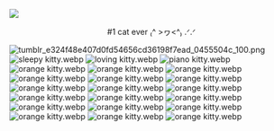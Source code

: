 ![](https://komarev.com/ghpvc/?username=WAMHI&color=fc8116)

<p align="center">
#1 cat ever ₍^ >ヮ<^₎ .ᐟ.ᐟ

![tumblr_e324f48e407d0fd54656cd36198f7ead_0455504c_100.png](tumblr_e324f48e407d0fd54656cd36198f7ead_0455504c_100.png)
![sleepy kitty.webp](https://raw.githubusercontent.com/WAMHI/WAMHI/refs/heads/main/sleepy%20kitty.webp)
![loving kitty.webp](https://raw.githubusercontent.com/WAMHI/WAMHI/refs/heads/main/cats%20loving.webp)
![piano kitty.webp](https://raw.githubusercontent.com/WAMHI/WAMHI/refs/heads/main/piano%20cat.webp)
![orange kitty.webp](https://raw.githubusercontent.com/WAMHI/WAMHI/refs/heads/main/orange.webp)
![orange kitty.webp](https://raw.githubusercontent.com/WAMHI/WAMHI/refs/heads/main/kittienss.webp)
![orange kitty.webp](https://raw.githubusercontent.com/WAMHI/WAMHI/refs/heads/main/lol%20cat.webp)
![orange kitty.webp](https://raw.githubusercontent.com/WAMHI/WAMHI/refs/heads/main/hachi%20chika.webp)
![orange kitty.webp](https://raw.githubusercontent.com/WAMHI/WAMHI/refs/heads/main/chewwwing.webp)
![orange kitty.webp](https://raw.githubusercontent.com/WAMHI/WAMHI/refs/heads/main/cutie%20baby.webp)
![orange kitty.webp](https://raw.githubusercontent.com/WAMHI/WAMHI/refs/heads/main/sleeeeeps.webp)
![orange kitty.webp](https://raw.githubusercontent.com/WAMHI/WAMHI/refs/heads/main/mrrorw.webp)
![orange kitty.webp](hawaii.png)
![orange kitty.webp](https://raw.githubusercontent.com/WAMHI/WAMHI/refs/heads/main/smellin.webp)
![orange kitty.webp](https://raw.githubusercontent.com/WAMHI/WAMHI/refs/heads/main/baby%20kitten.webp)
![orange kitty.webp](https://raw.githubusercontent.com/WAMHI/WAMHI/refs/heads/main/puter.webp)
![orange kitty.webp](https://64.media.tumblr.com/281a3c25238db8cca17f348992e158e1/577528e6321b868a-d3/s250x400/9dbd391b51529575c2966169da8eadc154809bc6.gifv)
![orange kitty.webp](https://64.media.tumblr.com/5681dced8641edb16167f16dd336bb7b/d2631e4dd00e84e4-da/s100x200/ce16d7437d9b195765181a4f84bc825fdfece9e1.gifv)
![orange kitty.webp](https://64.media.tumblr.com/107b1a455a4e6d55cefd52d3d8977436/d1a40ee2f7911a09-f7/s100x200/caa028c644648c013961cf3c2926d57fdfbb7513.gifv)
![orange kitty.webp](https://64.media.tumblr.com/b5fa695432ffc1c130c4fc952ea5cfc6/a86a15a4d492f826-b2/s100x200/8ab63d4878186aa78dbb5e6277f1b88034cbfdff.gifv)
![orange kitty.webp](https://64.media.tumblr.com/fa4fbbf7f604eae95089be164c23a92e/be43fa8c343f821f-36/s100x200/3dcfd6a513e3ef74de8145ded53972deff84f268.gifv)
![orange kitty.webp](https://64.media.tumblr.com/6862599c4d7ea79e223e2e844d5722d1/88ea3eeb73f3d5c4-88/s100x200/fae3a448815705c92374cfe47ca4625904334a3d.pnj)
